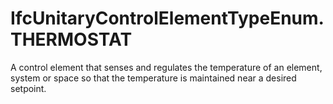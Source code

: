 IfcUnitaryControlElementTypeEnum.THERMOSTAT
===========================================
A control element that senses and regulates the temperature of an element,
system or space so that the temperature is maintained near a desired setpoint.


